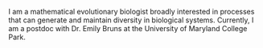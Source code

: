 I am a mathematical evolutionary biologist broadly interested in processes that can generate and maintain diversity in biological systems.
Currently, I am a postdoc with Dr. Emily Bruns at the University of Maryland College Park.